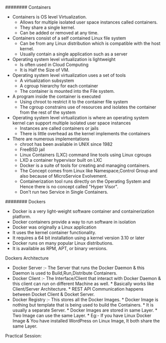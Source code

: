 ######## Containers
  * Containers is OS level Virtualization.
  	* Allows for multiple isolated user space instances called containers.
 	* They share a single kernel.
  	* Can be added or removed at any time.
  * Containers consist of a self contained Linux file system
	* Can be from any Linux distribution which is compatible with the host kernel.
	* Usually contain a single application such as a server
  * Operating system level virtualization is lightweight
	* Is often used in Cloud Computing
	* It is Half the Size of VM.
  * Operating system level virtualization uses a set of tools
	* A virtualization subsystem
	* A cgroup hierarchy for each container
	* The container is mounted into the File system.
  * A program inside the container is executed
	* Using chroot to restrict it to the container file system
	* The cgroup constrains use of resources and isolates the container from the rest of the system
  * Operating system level virtualization is where an operating system kernel can support multiple isolated user space instances
	* Instances are called containers or jails
	* There is little overhead as the kernel implements the containers
  * There are numerous implementations
	* chroot has been available in UNIX since 1982
	* FreeBSD jail
	* Linux Containers (LXC) command line tools using Linux cgroups
	* LXD a container hypervisor built on LXC
	* Docker is a suite of tools for creating and managing containers.
	* The Concept comes from Linux like Namespace,Control Group and also because of MicroService Evolvement.
	* Containerization tool runs directly on the Operating System and Hence there is no concept called "Hyper Visor".
	* Don't run two Service in Single Containers.
	
######## Dockers
   * Docker is a very light-weight software container and containerization platform.
   * Docker containers provide a way to run software in isolation			
   * Docker was originally a Linux application
   * It uses the kernel container functionality.
   * It requires a 64 bit installation using a kernel version 3.10 or later
   * Docker runs on many popular Linux distributions.
   * It is available as RPM, APT, or binary versions.
   
Dockers Architecture

   * Docker Server :- The Server that runs the Docker Daemon & this Daemon is used to Build,Run,Distribute Containers.
   * Docker Client :- The Interface/Client that interact with Docker Daemon & this client can run on different Machine as well.
		      * Basically works like Client/Server Architecture.
		      * REST API Communication happens between Docket Client & Docket Server.
   * Docker Registry :- This stores all the Docker Images. 
   		      * Docker Image is nothing but template that is being used to build the Containers.
		      * It is usually a separate Server.
		      * Docker Images are stored in same Layer.
		      * Two Image can use the same Layer.
			 * Eg:- If you have Linux Docker Image & You have installed WordPress on Linux Image, It both share the same Layer.
			 
Practical Session:
